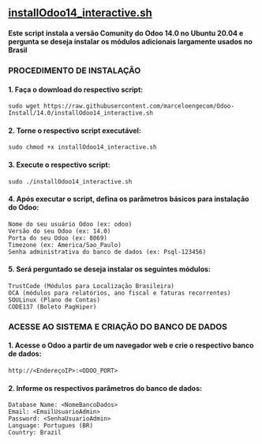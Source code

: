 
## [installOdoo14_interactive.sh](https://github.com/marceloengecom/Odoo-Install/blob/14.0/installOdoo14_interactive.sh)
#### Este script instala a versão Comunity do Odoo 14.0 no Ubuntu 20.04 e pergunta se deseja instalar os módulos adicionais largamente usados no Brasil



### PROCEDIMENTO DE INSTALAÇÃO

#### 1. Faça o download do respectivo script:
```
sudo wget https://raw.githubusercontent.com/marceloengecom/Odoo-Install/14.0/installOdoo14_interactive.sh
```

#### 2. Torne o respectivo script executável:
```
sudo chmod +x installOdoo14_interactive.sh
```

#### 3. Execute o respectivo script:
```
sudo ./installOdoo14_interactive.sh
```

#### 4. Após executar o script, defina os parâmetros básicos para instalação do Odoo:
```
Nome do seu usuário Odoo (ex: odoo)
Versão do seu Odoo (ex: 14.0)
Porta do seu Odoo (ex: 8069)
Timezone (ex: America/Sao_Paulo)
Senha administrativa do banco de dados (ex: Psql-123456)
```

#### 5. Será perguntado se deseja instalar os seguintes módulos:
```
TrustCode (Módulos para Localização Brasileira)
OCA (módulos para relatórios, ano fiscal e faturas recorrentes)
SOULinux (Plano de Contas)
CODE137 (Boleto PagHiper)
```

### ACESSE AO SISTEMA E CRIAÇÃO DO BANCO DE DADOS

#### 1. Acesse o Odoo a partir de um navegador web e crie o respectivo banco de dados:
```
http://<EndereçoIP>:<ODOO_PORT>
```

#### 2. Informe os respectivos parâmetros do banco de dados:
```Master Password: <DB_ADMINPASS>
Database Name: <NomeBancoDados>
Email: <EmailUsuarioAdmin>
Password: <SenhaUsuarioAdmin>
Language: Portugues (BR)
Country: Brazil
```
